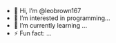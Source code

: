 - 👋 Hi, I’m @leobrown167
- 👀 I’m interested in programming...
- 🌱 I’m currently learning ...
- ⚡ Fun fact: ...

<!---
leobrown167/leobrown167 is a ✨ special ✨ repository because its `README.md` (this file) appears on your GitHub profile.
You can click the Preview link to take a look at your changes.
--->
